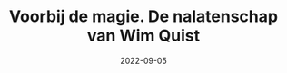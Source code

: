 ---
layout: item
title: "Voorbij de magie. De nalatenschap van Wim Quist"
type: article
org: Archined
date: 2022-09-05
slug: voorbij-de-magie
link: https://www.archined.nl/2022/09/voorbij-de-magie-de-nalatenschap-van-wim-quist/
external: true
---